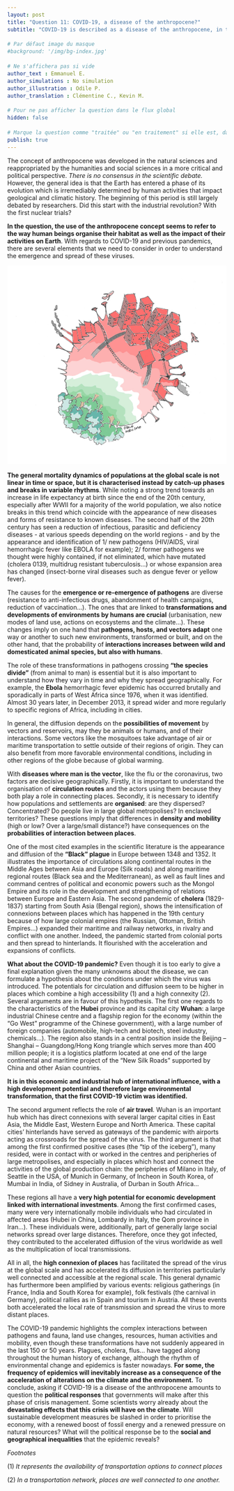 ```yaml
---
layout: post
title: "Question 11: COVID-19, a disease of the anthropocene?"
subtitle: "COVID-19 is described as a disease of the anthropocene, in that the  spread is linked to the way humans inhabit and utilise the Earth. But, what does this mean?"

# Par défaut image du masque
#background: '/img/bg-index.jpg'

# Ne s'affichera pas si vide
author_text : Emmanuel E.
author_simulations : No simulation
author_illustration : Odile P.
author_translation : Clémentine C., Kevin M.

# Pour ne pas afficher la question dans le flux global
hidden: false

# Marque la question comme "traitée" ou "en traitement" si elle est, dans cette ordre, publiée ou non
publish: true
---
```


The concept of anthropocene was developed in the natural sciences and reappropriated by the humanities and social sciences in a more critical and political perspective. *There is no consensus in the scientific debate.* However, the general idea is that the Earth has entered a phase of its evolution which is irremediably determined by human activities that impact geological and climatic history. The beginning of this period is still largely debated by researchers. Did this start with the industrial revolution? With the first nuclear trials?

**In the question, the use of the anthropocene concept seems to refer to the way human beings organise their habitat as well as the impact of their activities on Earth**. With regards to COVID-19 and previous pandemics, there are several elements that we need to consider in order to understand the emergence and spread of these viruses.

<img src="/img/posts/Q11_1.jpg" class="full-size">
	
**The general mortality dynamics of populations at the global scale is not linear in time or space, but it is characterised instead by catch-up phases and breaks in variable rhythms**. While noting a strong trend towards an increase in life expectancy at birth since the end of the 20th century, especially after WWII for a majority of the world population, we also notice breaks in this trend which coincide with the appearance of new diseases and forms of resistance to known diseases. 
The second half of the 20th century has seen a reduction of infectious, parasitic and deficiency diseases - at various speeds depending on the world regions - and by the appearance and identification of 1/ new pathogens (HIV/AIDS, viral hemorrhagic fever like EBOLA for example); 2/ former pathogens we thought were highly contained, if not eliminated, which have mutated (cholera 0139, multidrug resistant tuberculosis…) or whose expansion area has changed (insect-borne viral diseases such as dengue fever or yellow fever).

The causes for the **emergence or re-emergence of pathogens** are diverse (resistance to anti-infectious drugs, abandonment of health campaigns, reduction of vaccination...). The ones that are linked to **transformations and developments of environments by humans are crucial** (urbanisation, new modes of land use, actions on ecosystems and the climate...). 
These changes imply on one hand that **pathogens, hosts, and vectors adapt** one way or another to such new environments, transformed or built, and on the other hand, that the probability of **interactions increases between wild and domesticated animal species, but also with humans**.

The role of these transformations in pathogens crossing **“the species divide”** (from animal to man) is essential but it is also important to understand how they vary in time and why they spread geographically. For example, the **Ebola** hemorrhagic fever epidemic has occurred brutally and sporadically in parts of West Africa since 1976, when it was identified. Almost 30 years later, in December 2013, it spread wider and more regularly to specific regions of Africa, including in cities.
	
In general, the diffusion depends on the **possibilities of movement** by vectors and reservoirs, may they be animals or humans, and of their interactions. Some vectors like the mosquitoes take advantage of air or maritime transportation to settle outside of their regions of origin. They can also benefit from more favorable environmental conditions, including in other regions of the globe because of global warming.

With **diseases where man is the vector**, like the flu or the coronavirus, two factors are decisive geographically. Firstly, it is important to understand the organisation of **circulation routes** and the actors using them because they both play a role in connecting places. 
Secondly, it is necessary to identify how populations and settlements are **organised**: are they dispersed? Concentrated? Do people live in large global metropolises? In enclaved territories? These questions imply that differences in **density and mobility** (high or low? Over a large/small distance?) have consequences on the **probabilities of interaction between places**.

One of the most cited examples in the scientific literature is the appearance and diffusion of the **“Black” plague** in Europe between 1348 and 1352. It illustrates the importance of circulations along continental routes in the Middle Ages between Asia and Europe (Silk roads) and along maritime regional routes (Black sea and the Mediterranean), as well as fault lines and command centres of political and economic powers such as the Mongol Empire and its role in the development and strengthening of relations between Europe and Eastern Asia. The second pandemic of **cholera** (1829-1837) starting from South Asia (Bengal region), shows the intensification of connexions between places which has happened in the 19th century because of how large colonial empires (the Russian, Ottoman, British Empires...) expanded their maritime and railway networks, in rivalry and conflict with one another. Indeed, the pandemic started from colonial ports and then spread to hinterlands. It flourished with the acceleration and expansions of conflicts.

**What about the COVID-19 pandemic?** Even though it is too early to give a final explanation given the many unknowns about the disease, we can formulate a hypothesis about the conditions under which the virus was introduced. The potentials for circulation and diffusion seem to be higher in places which combine a high accessibility (1) and a high connexity (2). Several arguments are in favour of this hypothesis. 
The first one regards to the characteristics of the **Hubei** province and its capital city **Wuhan**: a large industrial Chinese centre and a flagship region for the economy (within the “Go West” programme of the Chinese government), with a large number of foreign companies (automobile, high-tech and biotech, steel industry, chemicals...). The region also stands in a central position inside the Beijing – Shanghai – Guangdong/Hong Kong triangle which serves more than 400 million people; it is a logistics platform located at one end of the large continental and maritime project of the “New Silk Roads” supported by China and other Asian countries.

**It is in this economic and industrial hub of international influence, with a high development potential and therefore large environmental transformation, that the first COVID-19 victim was identified.**

The second argument reflects the role of **air travel**. Wuhan is an important hub which has direct connexions with several larger capital cities in East Asia, the Middle East, Western Europe and North America. These capital cities’ hinterlands have served as gateways of the pandemic with airports acting as crossroads for the spread of the virus. The third argument is that among the first confirmed positive cases (the “tip of the iceberg”), many resided, were in contact with or worked in the centres and peripheries of large metropolises, and especially in places which host and connect the activities of the global production chain: the peripheries of Milano in Italy, of Seattle in the USA, of Munich in Germany, of Incheon in South Korea, of Mumbai in India, of Sidney in Australia, of Durban in South Africa...

These regions all have a **very high potential for economic development linked with international investments**. Among the first confirmed cases, many were very internationally mobile individuals who had circulated in affected areas (Hubei in China, Lombardy in Italy, the Qom province in Iran...). These individuals were, additionally, part of generally large social networks spread over large distances. Therefore, once they got infected, they contributed to the accelerated diffusion of the virus worldwide as well as the multiplication of local transmissions.

All in all, the **high connexion of places** has facilitated the spread of the virus at the global scale and has accelerated its diffusion in territories particularly well connected and accessible at the regional scale. This general dynamic has furthermore been amplified by various events: religious gatherings (in France, India and South Korea for example), folk festivals (the carnival in Germany), political rallies as in Spain and tourism in Austria. All these events both accelerated the local rate of transmission and spread the virus to more distant places.

The COVID-19 pandemic highlights the complex interactions between pathogens and fauna, land use changes, resources, human activities and mobility, even though these transformations have not suddenly appeared in the last 150 or 50 years. Plagues, cholera, flus... have tagged along throughout the human history of exchange, although the rhythm of environmental change and epidemics is faster nowadays. **For some, the frequency of epidemics will inevitably increase as a consequence of the acceleration of alterations on the climate and the environment.** 
To conclude, asking if COVID-19 is a disease of the anthropocene amounts to question the **political responses** that governments will make after this phase of crisis management. Some scientists worry already about the **devastating effects that this crisis will have on the climate**. Will sustainable development measures be slashed in order to prioritise the economy, with a renewed boost of fossil energy and a renewed pressure on natural resources? What will the political response be to the **social and geographical inequalities** that the epidemic reveals?

*Footnotes*

(1) *It represents the availability of transportation options to connect places*

(2) *In a transportation network, places are well connected to one another.*

